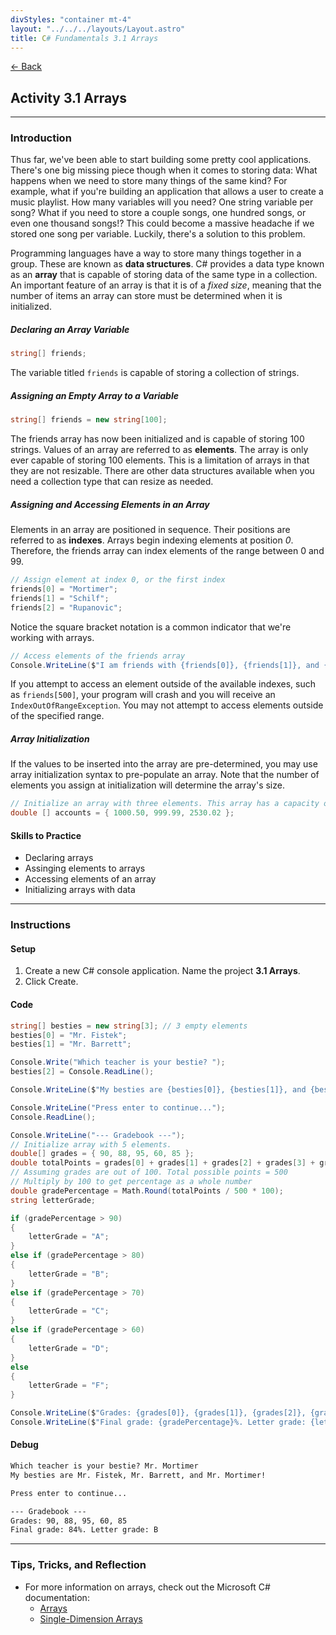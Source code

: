 ```yaml
---
divStyles: "container mt-4"
layout: "../../../layouts/Layout.astro"
title: C# Fundamentals 3.1 Arrays
---
```


[← Back](/c-sharp-fundamentals/)

## Activity 3.1 Arrays

---

### Introduction

Thus far, we've been able to start building some pretty cool applications. There's one big missing piece though when it comes to storing data: What happens when we need to store many things of the same kind? For example, what if you're building an application that allows a user to create a music playlist. How many variables will you need? One string variable per song? What if you need to store a couple songs, one hundred songs, or even one thousand songs!? This could become a massive headache if we stored one song per variable. Luckily, there's a solution to this problem.

Programming languages have a way to store many things together in a group. These are known as **data structures**. C# provides a data type known as an **array** that is capable of storing data of the same type in a collection. An important feature of an array is that it is of a _fixed size_, meaning that the number of items an array can store must be determined when it is initialized.

##### Declaring an Array Variable

```cs
string[] friends;
```

The variable titled `friends` is capable of storing a collection of strings.

##### Assigning an Empty Array to a Variable

```cs
string[] friends = new string[100];
```

The friends array has now been initialized and is capable of storing 100 strings. Values of an array are referred to as **elements**. The array is only ever capable of storing 100 elements. This is a limitation of arrays in that they are not resizable. There are other data structures available when you need a collection type that can resize as needed.

##### Assigning and Accessing Elements in an Array

Elements in an array are positioned in sequence. Their positions are referred to as **indexes**. Arrays begin indexing elements at position _0_. Therefore, the friends array can index elements of the range between 0 and 99.

```cs
// Assign element at index 0, or the first index
friends[0] = "Mortimer";
friends[1] = "Schilf";
friends[2] = "Rupanovic";
```

Notice the square bracket notation is a common indicator that we're working with arrays.

```cs
// Access elements of the friends array
Console.WriteLine($"I am friends with {friends[0]}, {friends[1]}, and {friends[2]}.");
```

If you attempt to access an element outside of the available indexes, such as `friends[500]`, your program will crash and you will receive an `IndexOutOfRangeException`. You may not attempt to access elements outside of the specified range.

##### Array Initialization

If the values to be inserted into the array are pre-determined, you may use array initialization syntax to pre-populate an array. Note that the number of elements you assign at initialization will determine the array's size.

```cs
// Initialize an array with three elements. This array has a capacity of 3 elements.
double [] accounts = { 1000.50, 999.99, 2530.02 };
```

#### Skills to Practice

- Declaring arrays
- Assinging elements to arrays
- Accessing elements of an array
- Initializing arrays with data

---

### Instructions

#### Setup

1. Create a new C# console application. Name the project **3.1 Arrays**.
2. Click Create.

#### Code

```cs
string[] besties = new string[3]; // 3 empty elements
besties[0] = "Mr. Fistek";
besties[1] = "Mr. Barrett";

Console.Write("Which teacher is your bestie? ");
besties[2] = Console.ReadLine();

Console.WriteLine($"My besties are {besties[0]}, {besties[1]}, and {besties[2]}!\n");

Console.WriteLine("Press enter to continue...");
Console.ReadLine();

Console.WriteLine("--- Gradebook ---");
// Initialize array with 5 elements.
double[] grades = { 90, 88, 95, 60, 85 };
double totalPoints = grades[0] + grades[1] + grades[2] + grades[3] + grades[4];
// Assuming grades are out of 100. Total possible points = 500
// Multiply by 100 to get percentage as a whole number
double gradePercentage = Math.Round(totalPoints / 500 * 100);
string letterGrade;

if (gradePercentage > 90)
{
    letterGrade = "A";
}
else if (gradePercentage > 80)
{
    letterGrade = "B";
}
else if (gradePercentage > 70)
{
    letterGrade = "C";
}
else if (gradePercentage > 60)
{
    letterGrade = "D";
}
else
{
    letterGrade = "F";
}

Console.WriteLine($"Grades: {grades[0]}, {grades[1]}, {grades[2]}, {grades[3]}, {grades[4]}");
Console.WriteLine($"Final grade: {gradePercentage}%. Letter grade: {letterGrade}");
```

#### Debug

```txt
Which teacher is your bestie? Mr. Mortimer
My besties are Mr. Fistek, Mr. Barrett, and Mr. Mortimer!

Press enter to continue...

--- Gradebook ---
Grades: 90, 88, 95, 60, 85
Final grade: 84%. Letter grade: B
```

---

### Tips, Tricks, and Reflection

- For more information on arrays, check out the Microsoft C# documentation:
    - <a href="https://learn.microsoft.com/en-us/dotnet/csharp/programming-guide/arrays/" target="_blank">Arrays</a>
    - <a href="https://learn.microsoft.com/en-us/dotnet/csharp/programming-guide/arrays/single-dimensional-arrays" target="_blank">Single-Dimension Arrays</a>
